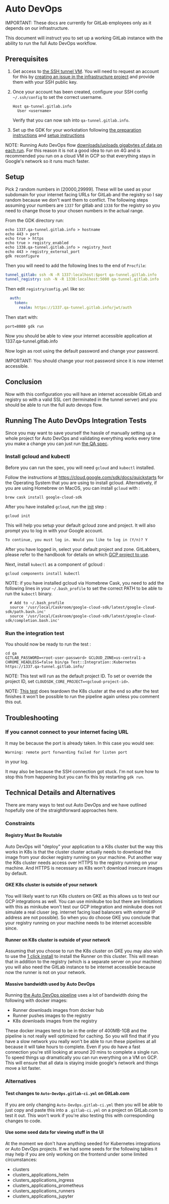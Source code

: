 # Auto DevOps

IMPORTANT: These docs are currently for GitLab employees only as it
depends on our infrastructure.

This document will instruct you to set up a working GitLab instance with
the ability to run the full Auto DevOps workflow.

## Prerequisites

1. Get access to [the SSH tunnel
   VM](https://gitlab.com/gitlab-com/infrastructure/issues/4298). You
   will need to request an account for this by [creating an issue in the
   infrastructure
   project](https://gitlab.com/gitlab-com/infrastructure/issues/new) and
   provide them with your SSH public key.
1. Once your account has been created, configure your SSH config `~/.ssh/config` to set the correct username.

    ```
    Host qa-tunnel.gitlab.info
      User <username>
    ```
    Verify that you can now ssh into `qa-tunnel.gitlab.info`.
1. Set up the GDK for your workstation following [the preparation
   instructions](../prepare.md) and [setup instructions](../set-up-gdk.md)

NOTE: Running Auto DevOps flow [downloads/uploads gigabytes of data on each
run](#massive-bandwidth-used-by-auto-devops). For this reason it is not a good
idea to run on 4G and is recommended you run on a cloud VM in GCP so that
everything stays in Google's network so it runs much faster.

## Setup

Pick 2 random numbers in [20000,29999]. These will be used as your subdomain for
your internet facing URLs for GitLab and the registry so I say random because we don't want them to
conflict. The following steps assuming your numbers are `1337` for gitlab and
`1338` for the registry so you need to change those to your chosen numbers in the
actual range.

From the GDK directory run:

```
echo 1337.qa-tunnel.gitlab.info > hostname
echo 443 > port
echo true > https
echo true > registry_enabled
echo 1338.qa-tunnel.gitlab.info > registry_host
echo 443 > registry_external_port
gdk reconfigure
```

Then you will need to add the following lines to the end of `Procfile`:

```yml
tunnel_gitlab: ssh -N -R 1337:localhost:$port qa-tunnel.gitlab.info
tunnel_registry: ssh -N -R 1338:localhost:5000 qa-tunnel.gitlab.info
```

Then edit `registry/config.yml` like so:

```yml
  auth:
    token:
      realm: https://1337.qa-tunnel.gitlab.info/jwt/auth
```

Then start with:

```
port=8080 gdk run
```

Now you should be able to view your internet accessible application at
1337.qa-tunnel.gitlab.info

Now login as root using the default password and change your password.

IMPORTANT: You should change your root password since it is now internet
accessible.

## Conclusion

Now with this configuration you will have an internet accessible GitLab
and registry so with a valid SSL cert (terminated in the tunnel server)
and you should be able to run the full auto devops flow.

## Running The Auto DevOps Integration Tests

Since you may want to save yourself the hassle of manually setting up a whole
project for Auto DevOps and validating everything works every time you make a
change you can just run [the QA
spec](https://gitlab.com/gitlab-org/gitlab-ce/blob/master/qa/qa/specs/features/project/auto_devops_spec.rb).

### Install gcloud and kubectl

Before you can run the spec, you will need `gcloud` and `kubectl`
installed.

Follow the instructions at https://cloud.google.com/sdk/docs/quickstarts
for the Operating System that you are using to install gcloud.
Alternatively, if you are using Homebrew on MacOS, you can install
`gcloud` with :

```
brew cask install google-cloud-sdk
```

After you have installed `gcloud`, run the
[init](https://cloud.google.com/sdk/docs/quickstart-macos#initialize_the_sdk) step :

```
gcloud init
```

This will help you setup your default gcloud zone and project. It will
also prompt you to log in with your Google account.

```
To continue, you must log in. Would you like to log in (Y/n)? Y
```

After you have logged in, select your default project and zone.
GitLabbers, please refer to the handbook for details on which [GCP
project to use](https://about.gitlab.com/handbook/engineering/#google-cloud-platform-gcp).

Next, install `kubectl` as a component of gcloud :

```
gcloud components install kubectl
```

NOTE: if you have installed gcloud via Homebrew Cask, you need to add
the following lines in your `~/.bash_profile` to set the correct PATH to
be able to run the `kubectl` binary.

```
  # Add to ~/.bash_profile
  source '/usr/local/Caskroom/google-cloud-sdk/latest/google-cloud-sdk/path.bash.inc'
  source '/usr/local/Caskroom/google-cloud-sdk/latest/google-cloud-sdk/completion.bash.inc'
```

### Run the integration test

You should now be ready to run the test :

```
cd qa
GITLAB_PASSWORD=<root-user-password> GCLOUD_ZONE=us-central1-a CHROME_HEADLESS=false bin/qa Test::Integration::Kubernetes https://1337.qa-tunnel.gitlab.info/
```

NOTE: This test will run as the default project ID. To set or override
the project ID, set `CLOUDSDK_CORE_PROJECT=<gcloud-project-id>`.

NOTE: [This
test](https://gitlab.com/gitlab-org/gitlab-ce/blob/master/qa/qa/specs/features/project/auto_devops_spec.rb#L6)
does teardown the K8s cluster at the end so after the test finishes it won't be
possible to run the pipeline again unless you comment this out.

## Troubleshooting

### If you cannot connect to your internet facing URL

It may be because the port is already taken. In this case you would see:

```
Warning: remote port forwarding failed for listen port
```

in your log.

It may also be because the SSH connection got stuck. I'm not sure how to
stop this from happening but you can fix this by restarting `gdk run`.

## Technical Details and Alternatives

There are many ways to test out Auto DevOps and we have outlined hopefully one
of the straightforward approaches here.

### Constraints

#### Registry Must Be Routable

Auto DevOps will "deploy" your application to a K8s cluster but the way
this works in K8s is that the cluster cluster actually needs to
download the image from your docker registry running on your machine. Put
another way the K8s cluster needs access over HTTPS to the registry running
on your machine. And HTTPS is necessary as K8s won't download insecure images
by default.

#### GKE K8s cluster is outside of your network

You will likely want to run K8s clusters on GKE as this allows us to test our
GCP integrations as well. You can use minikube too but there are limitations
with this as minikube won't test our GCP integration and minikube does not
simulate a real cluser (eg. internet facing load balancers with external IP
address are not possible). So when you do choose GKE you conclude that your
registry running on your machine needs to be internet accessible since.

#### Runner on K8s cluster is outside of your network

Assuming that you choose to run the K8s cluster on GKE you may also wish to use
the [1 click
install](https://docs.gitlab.com/ee/user/project/clusters/#installing-applications)
to install the Runner on this cluster. This will mean that in addition to the
registry (which is a separate server on your machine) you will also need the
GitLab instance to be internet accessible because now the runner is not on your
network.

#### Massive bandwidth used by Auto DevOps

Running [the Auto DevOps
pipeline](https://gitlab.com/gitlab-org/gitlab-ce/blob/master/vendor/gitlab-ci-yml/Auto-DevOps.gitlab-ci.yml)
uses a lot of bandwidth doing the following with docker images:

- Runner downloads images from docker hub
- Runner pushes images to the registry
- K8s downloads images from the registry

These docker images tend to be in the order of 400MB-1GB and the pipeline is
not really well optimized for caching. So you will find that if you have a slow
network you really won't be able to run these pipelines at all because it will
take hours to complete. Even if you do have a fast connection you're still
looking at around 20 mins to complete a single run. To speed things up
dramatically you can run everything on a VM on GCP. This will ensure that all
data is staying inside google's network and things move a lot faster.

### Alternatives

#### Test changes to `Auto-DevOps.gitlab-ci.yml` on GitLab.com

If you are only changing `Auto-DevOps.gitlab-ci.yml` then you will be
able to just copy and paste this into a `.gitlab-ci.yml` on a project on
GitLab.com to test it out. This won't work if you're also testing this
with corresponding changes to code.

#### Use some seed data for viewing stuff in the UI

At the moment we don't have anything seeded for Kubernetes integrations
or Auto DevOps projects. If we had some seeds for the following tables it
may help if you are only working on the frontend under some limited
circumstances:

- clusters
- clusters_applications_helm
- clusters_applications_ingress
- clusters_applications_prometheus
- clusters_applications_runners
- clusters_applications_jupyter
